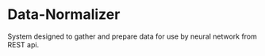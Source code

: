 # Data-Normalizer
System designed to gather and prepare data for use by neural network from REST api.
